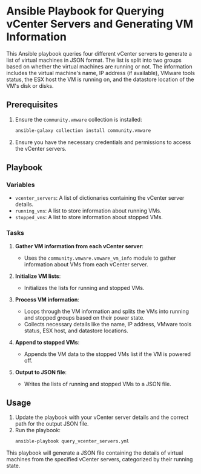 # Ansible Playbook for Querying vCenter Servers and Generating VM Information

This Ansible playbook queries four different vCenter servers to generate a list of virtual machines in JSON format. The list is split into two groups based on whether the virtual machines are running or not. The information includes the virtual machine's name, IP address (if available), VMware tools status, the ESX host the VM is running on, and the datastore location of the VM's disk or disks.

## Prerequisites

1. Ensure the `community.vmware` collection is installed:
   ```bash
   ansible-galaxy collection install community.vmware
   ```
2. Ensure you have the necessary credentials and permissions to access the vCenter servers.

## Playbook

### Variables

- `vcenter_servers`: A list of dictionaries containing the vCenter server details.
- `running_vms`: A list to store information about running VMs.
- `stopped_vms`: A list to store information about stopped VMs.

### Tasks

1. **Gather VM information from each vCenter server**:
   - Uses the `community.vmware.vmware_vm_info` module to gather information about VMs from each vCenter server.

2. **Initialize VM lists**:
   - Initializes the lists for running and stopped VMs.

3. **Process VM information**:
   - Loops through the VM information and splits the VMs into running and stopped groups based on their power state.
   - Collects necessary details like the name, IP address, VMware tools status, ESX host, and datastore locations.

4. **Append to stopped VMs**:
   - Appends the VM data to the stopped VMs list if the VM is powered off.

5. **Output to JSON file**:
   - Writes the lists of running and stopped VMs to a JSON file.

## Usage

1. Update the playbook with your vCenter server details and the correct path for the output JSON file.
2. Run the playbook:
   ```bash
   ansible-playbook query_vcenter_servers.yml
   ```

This playbook will generate a JSON file containing the details of virtual machines from the specified vCenter servers, categorized by their running state.